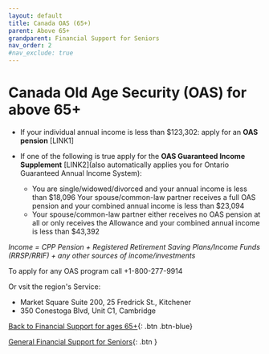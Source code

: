 ```yaml
---
layout: default
title: Canada OAS (65+)
parent: Above 65+
grandparent: Financial Support for Seniors
nav_order: 2
#nav_exclude: true
---
```


#  Canada Old Age Security (OAS) for above 65+

- If your individual annual income is less than $123,302: apply for an **OAS pension** [LINK1]

- If one of the following is true apply for the **OAS Guaranteed Income Supplement** [LINK2](also automatically applies you for Ontario Guaranteed Annual Income System):
	* You are single/widowed/divorced and your annual income is less than $18,096 Your spouse/common-law partner receives a full OAS pension and your combined annual income is less than $23,094
	* Your spouse/common-law partner either receives no OAS pension at all or only receives the Allowance and your combined annual income is less than $43,392


*Income = CPP Pension + Registered Retirement Saving Plans/Income Funds (RRSP/RRIF) + any other sources of income/investments*

To apply for any OAS program call +1-800-277-9914 

Or vsit the region's Service:
- Market Square Suite 200, 25 Fredrick St., Kitchener
- 350 Conestoga Blvd, Unit C1, Cambridge

[Back to Financial Support for ages 65+](./Above65.md){: .btn .btn-blue}

[General Financial Support for Seniors](./financialhelp.md){: .btn }
